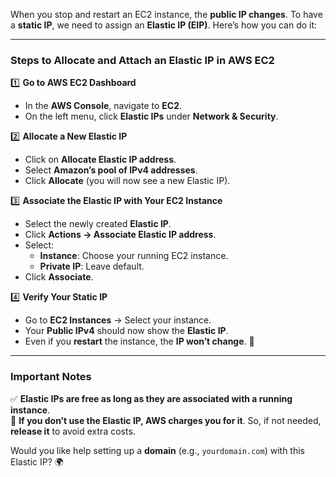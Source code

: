 When you stop and restart an EC2 instance, the **public IP changes**. To have a **static IP**, we need to assign an **Elastic IP (EIP)**. Here’s how you can do it:  

---

### **Steps to Allocate and Attach an Elastic IP in AWS EC2**
1️⃣ **Go to AWS EC2 Dashboard**  
- In the **AWS Console**, navigate to **EC2**.  
- On the left menu, click **Elastic IPs** under **Network & Security**.  

2️⃣ **Allocate a New Elastic IP**  
- Click on **Allocate Elastic IP address**.  
- Select **Amazon’s pool of IPv4 addresses**.  
- Click **Allocate** (you will now see a new Elastic IP).  

3️⃣ **Associate the Elastic IP with Your EC2 Instance**  
- Select the newly created **Elastic IP**.  
- Click **Actions → Associate Elastic IP address**.  
- Select:  
  - **Instance**: Choose your running EC2 instance.  
  - **Private IP**: Leave default.  
- Click **Associate**.  

4️⃣ **Verify Your Static IP**  
- Go to **EC2 Instances** → Select your instance.  
- Your **Public IPv4** should now show the **Elastic IP**.  
- Even if you **restart** the instance, the **IP won’t change**. 🎯  

---

### **Important Notes**
✅ **Elastic IPs are free as long as they are associated with a running instance**.  
🚨 **If you don’t use the Elastic IP, AWS charges you for it**. So, if not needed, **release it** to avoid extra costs.  

Would you like help setting up a **domain** (e.g., `yourdomain.com`) with this Elastic IP? 🌍